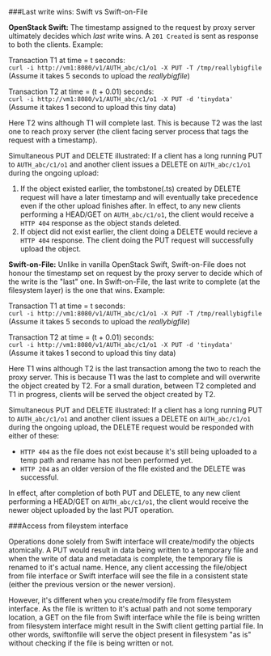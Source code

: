 ###Last write wins: Swift vs Swift-on-File

**OpenStack Swift:** The timestamp assigned to the request by proxy server
ultimately decides which *last* write wins. A `201 Created` is sent as
response to both the clients. Example:

Transaction T1 at time = t seconds:  
`curl -i http://vm1:8080/v1/AUTH_abc/c1/o1 -X PUT -T /tmp/reallybigfile`  
(Assume it takes 5 seconds to upload the *reallybigfile*)

Transaction T2 at time = (t + 0.01) seconds:  
`curl -i http://vm1:8080/v1/AUTH_abc/c1/o1 -X PUT -d 'tinydata'`  
(Assume it takes 1 second to upload this tiny data)

Here T2 wins although T1 will complete last. This is because T2 was the last
one to reach proxy server (the client facing server process that tags the
request with a timestamp).

Simultaneous PUT and DELETE illustrated: If a client has a long running PUT to
`AUTH_abc/c1/o1` and another client issues a DELETE on `AUTH_abc/c1/o1`
during the ongoing upload:

1. If the object existed earlier, the tombstone(.ts) created by DELETE request
   will have a later timestamp and will eventually take precedence even if the
   other upload finishes after. In effect, to any new clients performing a
   HEAD/GET on `AUTH_abc/c1/o1`, the client would receive a `HTTP 404` response
   as the object stands deleted.
2. If object did not exist earlier, the client doing a DELETE would recieve a
   `HTTP 404` response. The client doing the PUT request will successfully
   upload the object.

**Swift-on-File:** Unlike in vanilla OpenStack Swift, Swift-on-File does not
honour the timestamp set on request by the proxy server to decide which of
the write is the "last" one. In Swift-on-File, the last write to complete
(at the filesystem layer) is the one that wins. Example:

Transaction T1 at time = t seconds:  
`curl -i http://vm1:8080/v1/AUTH_abc/c1/o1 -X PUT -T /tmp/reallybigfile`  
(Assume it takes 5 seconds to upload the *reallybigfile*)

Transaction T2 at time = (t + 0.01) seconds:  
`curl -i http://vm1:8080/v1/AUTH_abc/c1/o1 -X PUT -d 'tinydata'`  
(Assume it takes 1 second to upload this tiny data)

Here T1 wins although T2 is the last transaction among the two to reach the
proxy server. This is because T1 was the last to complete and will overwrite
the object created by T2. For a small duration, between T2 completed and
T1 in progress, clients will be served the object created by T2.

Simultaneous PUT and DELETE illustrated: If a client has a long running PUT to
`AUTH_abc/c1/o1` and another client issues a DELETE on `AUTH_abc/c1/o1` during
the ongoing upload, the DELETE request would be responded with either of these:

* `HTTP 404` as the file does not exist because it's still being uploaded to
   a temp path and rename has not been performed yet.
* `HTTP 204` as an older version of the file existed and the DELETE was
   successful.

In effect, after completion of both PUT and DELETE, to any new client
performing a HEAD/GET on `AUTH_abc/c1/o1`, the client would receive the newer
object uploaded by the last PUT operation.

###Access from fileystem interface

Operations done solely from Swift interface will create/modify the objects
atomically. A PUT would result in data being written to a temporary file and
when the write of data and metadata is complete, the temporary file is renamed
to it's actual name. Hence, any client accessing the file/object from file
interface or Swift interface will see the file in a consistent state (either
the previous version or the newer version).

However, it's different when you create/modify file from filesystem interface.
As the file is written to it's actual path and not some temporary location,
a GET on the file from Swift interface while the file is being written from
filesystem interface might result in the Swift client getting partial file.
In other words, swiftonfile will serve the object present in filesystem
"as is" without checking if the file is being written or not.
